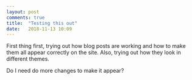 ```yaml
---
layout: post
comments: true
title:  "Testing this out"
date:   2018-11-13 10:09
---
```


First thing first, trying out how blog posts are working and how to make them all appear correctly on the site. 
Also, trying out how they look in different themes.

Do I need do more changes to make it appear?

[jekyll-docs]: https://jekyllrb.com/docs/home
[jekyll-gh]:   https://github.com/jekyll/jekyll
[jekyll-talk]: https://talk.jekyllrb.com/

